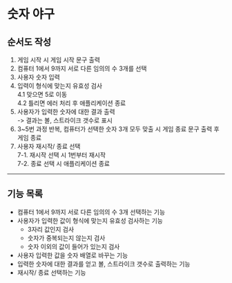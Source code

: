 # 숫자 야구

## 순서도 작성

1. 게임 시작 시 게임 시작 문구 출력
2. 컴퓨터 1에서 9까지 서로 다른 임의의 수 3개를 선택<br/>
3. 사용자 숫자 입력<br/>
4. 입력이 형식에 맞는지 유효성 검사<br/>
   4.1 맞으면 5로 이동<br/>
   4.2 틀리면 에러 처리 후 애플리케이션 종료<br/>
5. 사용자가 입력한 숫자에 대한 결과 출력<br/>
   -> 결과는 볼, 스트라이크 갯수로 표시<br/>
6. 3~5번 과정 반복, 컴퓨터가 선택한 숫자 3개 모두 맞출 시 게임 종료 문구 출력 후 게임 종료<br/>
7. 사용자 재시작/ 종료 선택<br/>
   7-1. 재시작 선택 시 1번부터 재시작<br/>
   7-2. 종료 선택 시 애플리케이션 종료<br/>

<hr>

## 기능 목록

- 컴퓨터 1에서 9까지 서로 다른 임의의 수 3개 선택하는 기능<br/>
- 사용자가 입력한 값이 형식에 맞는지 유효성 검사하는 기능<br/>
  - 3자리 값인지 검사<br/>
  - 숫자가 중복되는지 않는지 검사<br/>
  - 숫자 이외의 값이 들어가 있는지 검사<br/>
- 사용자 입력한 값을 숫자 배열로 바꾸는 기능<br/>
- 입력한 숫자에 대한 결과를 얻고 볼, 스트라이크 갯수로 출력하는 기능<br/>
- 재시작/ 종료 선택하는 기능<br/>
